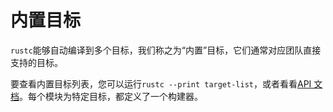 # 内置目标

`rustc`能够自动编译到多个目标，我们称之为“内置”目标，它们通常对应团队直接支持的目标。

要查看内置目标列表，您可以运行`rustc --print target-list`，或者看看[API 文档](https://doc.rust-lang.org/nightly/nightly-rustc/rustc_target/spec/index.html#modules)。每个模块为特定目标，都定义了一个构建器。
